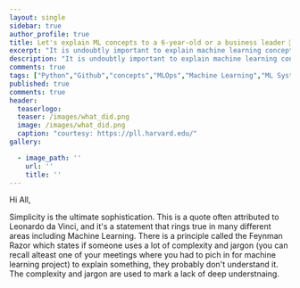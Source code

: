 ```yaml
---
layout: single
sidebar: true
author_profile: true
title: Let's explain ML concepts to a 6-year-old or a business leader 💪👨‍🏫
excerpt: "It is undoubtly important to explain machine learning concepts to business stakeholders in layman's terms. It is a very underrated skill and is highly demanded today"
description: "It is undoubtly important to explain machine learning concepts to business stakeholders in layman's terms. It is a very underrated skill and is highly demanded today"
comments: true
tags: ["Python","Github","concepts","MLOps","Machine Learning","ML System Design"]
published: true
comments: true
header:
  teaserlogo:
  teaser: /images/what_did.png
  image: /images/what_did.png
  caption: "courtesy: https://pll.harvard.edu/"
gallery:

  - image_path: ''
    url: ''
    title: ''
---
```


Hi All,

Simplicity is the ultimate sophistication. This is a quote often attributed to Leonardo da Vinci, and it's a statement that rings true in many different areas including Machine Learning. There is a principle called the Feynman Razor which states if someone uses a lot of complexity and jargon (you can recall alteast one of your meetings where you had to pich in for machine learning project) to explain something, they probably don't understand it. The complexity and jargon are used to mark a lack of deep understnaing. 

